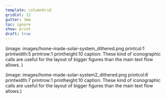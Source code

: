```yaml
---
template: columnGrid
gridCol: 12
gutter: 3mm
toc: ignore
show: print
draft: true
---
```


(image: images/home-made-solar-system_dithered.png printcol:1 printwidth:5 printrow:1 printheight:10 caption: These kind of iconographic calls are useful for the layout of bigger figures than the main text flow allows. ) 

(image: images/home-made-solar-system2_dithered.png printcol:6 printwidth:7 printrow:1 printheight:10 caption: These kind of iconographic calls are useful for the layout of bigger figures than the main text flow allows.)